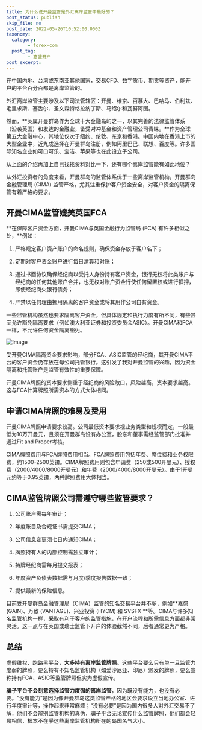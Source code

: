 ```yaml
---
title: 为什么说开曼监管是外汇离岸监管中最好的？
post_status: publish
skip_file: no
post_date: 2022-05-26T10:52:00.000Z
taxonomy:
  category:
        - forex-com
  post_tag:
        - 嘉盛开户
post_excerpt: 
---
```

在中国内地、台湾或东南亚其他国家，交易CFD、数字货币、期货等资产，能开户的平台百分百都是离岸监管的。

外汇离岸监管主要涉及以下司法管辖区：开曼、维京、百慕大、巴哈马、伯利兹、毛里求斯、塞舌尔、圣文森特格拉纳丁斯、马绍尔和瓦努阿图。

然而，**英属开曼群岛作为全球十大金融岛屿之一，以其完善的法律监管体系（沿袭英国）和发达的金融业，备受对冲基金和资产管理公司青睐。**作为全球第五大金融中心，其地位仅次于纽约、伦敦、东京和香港。中国内地在香港上市的大型企业中，近九成选择在开曼群岛注册，例如阿里巴巴、联想、百度等。许多国际知名企业如可口可乐、宝洁、苹果等也在此设立子公司。

从上面的介绍再加上自己找找资料对比一下，还有哪个离岸监管能有如此地位？

从外汇投资者的角度来看，开曼群岛的监管体系优于一些离岸监管机构。开曼群岛金融管理局 (CIMA) 监管严格，尤其注重保护客户资金安全，对客户资金的隔离保管有着严格的要求。

## 开曼CIMA监管媲美英国FCA

**在保障客户资金方面，开曼CIMA与英国金融行为监管局 (FCA) 有许多相似之处，**例如：

1. 严格规定客户资产账户的命名规则，确保资金存放于客户名下；

1. 定期对客户资金账户进行每日清算和对账；

1. 通过书面协议确保经纪商以受托人身份持有客户资金，银行无权将此类账户与经纪商的任何其他账户合并，也无权对账户资金行使任何留置权或进行扣押，即使经纪商欠银行债务；

1. 严禁以任何理由挪用隔离的客户资金或将其用作公司自有资金。

一些监管机构虽然也要求隔离客户资金，但具体规定和执行力度有所不同，有些甚至允许豁免隔离要求（例如澳大利亚证券和投资委员会ASIC）。开曼CIMA和FCA一样，不允许任何资金隔离豁免。

![Image](https://prod-files-secure.s3.us-west-2.amazonaws.com/39ed1227-6d7d-4570-be36-9ccd4a2c4241/bd849744-3fcb-4a37-8312-357962c8f065/image.png?X-Amz-Algorithm=AWS4-HMAC-SHA256&X-Amz-Content-Sha256=UNSIGNED-PAYLOAD&X-Amz-Credential=ASIAZI2LB46633IA7FI2%2F20251005%2Fus-west-2%2Fs3%2Faws4_request&X-Amz-Date=20251005T101342Z&X-Amz-Expires=3600&X-Amz-Security-Token=IQoJb3JpZ2luX2VjENb%2F%2F%2F%2F%2F%2F%2F%2F%2F%2FwEaCXVzLXdlc3QtMiJHMEUCIQC46wTCSZ10k22SpoOI8lf%2BKHlyyj8WS5ib5Y5ZoCE52QIgfoFF170t7VUiJYfZcQZf8pApRaBUIvsnOMIxP73FNOwq%2FwMIbxAAGgw2Mzc0MjMxODM4MDUiDG3eQ2eTAHlVpQh5JircA8EVweKFUFL7cX%2BNCv8qp%2BI%2BhQplOu9munBAGVbkvoj1OEUF4EdVr3reJYyo2PbxSNHrxqFHKZpYWaR4qvnP3h5WNsQLZE%2B7vDC0CK2DG4jUDO7Rberip0QBI3VOhwW33PlAMfPrne4MhGe9a%2BeGKZBjO7eHbqGm5JYTnhfNDzf1usYPw%2FWVPv3sA8ixN9K8Po8B9Ij%2By9evYMTagdxLW95hSkO8b8iw61Bv5a7jHmHQsYQCidT8fRzF4AeThugvHflRJvNGlXGYiDtnCi%2BirNOxaPIbVN7GaT5GZlqhFbqH6weUS%2FL4LDFpgy91ZmDm%2F8pzeu%2BLS4DHIjzzf4U2%2FLb8keaaUc5nJS8zs4QUqf579Tns9Ua7YrRUptcqhF76JBgo%2FupMlX7AXOUc7bmm%2BEEvvfkFbZTUlSfVqjNefYzA88jYt%2FotSdIAyjED7vZHQU0XAgf9Tf8ncGMyIX%2BaxBOaU84KqG34UAEzuX6qnAwMMvbh4lGFOKs4930kwbyb7UBtTUZYqzWGInS65Z61Vg0f3wrxvjQk9qtkQWk%2FYYmV3Rnr%2BL9VfKYpJ8w3G0D7rLn%2FXdxKIGl2edGVtgoGKf157ep3NkiFNt0k7BQr4lEGxDaY0OhHRvxeEJIJMLGGiMcGOqUBS%2FngdQ%2B1ZmMxTD0MsIlKJJd7XaR0DgedEcyD9H7xm1co3DRS8iWZkqxCd%2FQgCKLtQo1GrLVRyMEPNBsISZL3cJ8fJyIZA0hrWK5O4XyxW83ZQd3oyUM4QkKqoaxuDT4sWqsseCUrd7fmk2Zg9hmtC2N0778aUzi0J0s%2Ff0I6ynnlD12UjaX9QFcvwgC2RXHLDUCt7Y5lKP1PocnyOzA%2FSyMDZ0GU&X-Amz-Signature=913e9f7bafb828ef45180d81fa7e9c9371446b893174deec2c1435754d1dff3c&X-Amz-SignedHeaders=host&x-amz-checksum-mode=ENABLED&x-id=GetObject)

受开曼CIMA隔离资金要求影响，部分FCA、ASIC监管的经纪商，其开曼CIMA平台的客户资金仍存放在母公司托管银行。这引发了我对开曼监管的兴趣，因为资金隔离和托管账户是监管有效性的重要保障。

开曼CIMA牌照的资本要求侧重于经纪商的风险敞口，风险越高，资本要求越高。这与FCA计算牌照所需资本的方式大体相同。

## **申请CIMA牌照的难易及费用**

开曼CIMA牌照申请要求较高。公司最低资本要求视业务类型和规模而定，一般最低为10万开曼元，且须在开曼群岛设有办公室，股东和董事需经监管部门批准并通过Fit and Proper考核。

CIMA牌照费用与FCA牌照费用相当。FCA牌照费用包括年费、席位费和业务权限费，约1500-2500英镑。CIMA牌照费用则包含申请费（250或500开曼元）、授权费（2000/4000/8000开曼元）和年费（2000/4000/8000开曼元）。由于1开曼元约等于0.95英镑，两种牌照费用大体相当。

## CIMA监管牌照公司需遵守哪些监管要求？

1. 公司账户需每年审计；

1. 年度账目及合规证书需提交CIMA；

1. 公司信息变更须七日内通知CIMA；

1. 牌照持有人的内部控制需独立审计；

1. 持牌经纪商需每月提交报表；

1. 年度资产负债表数据需与月度/季度报告数据一致；

1. 提供最新的保险信息。

目前受开曼群岛金融管理局（CIMA）监管的知名交易平台并不多，例如**嘉盛 (GAIN)、万致 (VANTAGE)、兴业投资 (HYCM) 和 SVSFX **等。CIMA与许多知名监管机构一样，采取有利于客户的监管措施，在开户流程和所需信息方面都非常灵活。这一点与在英国或瑞士监管下开户的体验截然不同，后者通常更为严格。

## 总结

虚假维权、跑路黑平台，**大多持有离岸监管牌照**。这些平台要么只有单一且监管力度弱的牌照，要么持有不知名监管机构（如爱沙尼亚、印尼）颁发的牌照，要么宣称持有FCA、ASIC等监管牌照但实为虚假宣传。

**骗子平台不会刻意选择监管力度强的离岸监管**，因为既没有能力，也没有必要。“没有能力”是因为像开曼群岛这类监管严格的地区会要求设立当地办公室、进行年度审计等，操作起来非常麻烦；“没有必要”是因为国内很多人对外汇交易不了解，他们不会辨别监管机构的真伪，骗子平台无论宣传什么监管牌照，他们都会轻易相信，根本不在乎这些离岸监管机构所在的岛国名气大小。